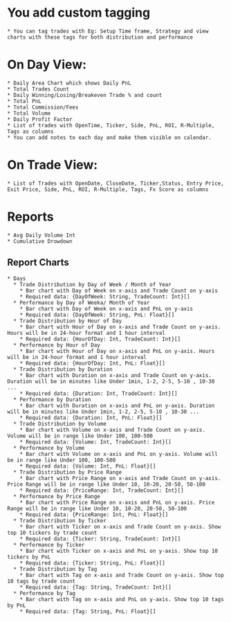 # You add custom tagging
    * You can tag trades with Eg: Setup Time frame, Strategy and view charts with these tags for both distribution and performance

# On Day View:
    * Daily Area Chart which shows Daily PnL
    * Total Trades Count
    * Daily Winning/Losing/Breakeven Trade % and count
    * Total PnL
    * Total Commission/Fees
    * Total Volume
    * Daily Profit Factor
    * List of trades with OpenTime, Ticker, Side, PnL, ROI, R-Multiple, Tags as columns
    * You can add notes to each day and make them visible on calendar.

# On Trade View:
    * List of Trades with OpenDate, CloseDate, Ticker,Status, Entry Price, Exit Price, Side, PnL, ROI, R-Multiple, Tags, Fx Score as columns

# Reports
    * Avg Daily Volume Int
    * Cumulative Drowdown
## Report Charts
    * Days 
      * Trade Distribution by Day of Week / Month of Year
        * Bar chart with Day of Week on x-axis and Trade Count on y-axis 
        * Required data: {DayOfWeek: String, TradeCount: Int}[]
      * Performance by Day of Weeka/ Month of Year
        * Bar chart with Day of Week on x-axis and PnL on y-axis
        * Required data: {DayOfWeek: String, PnL: Float}[]
      * Trade Distribution by Hour of Day
        * Bar chart with Hour of Day on x-axis and Trade Count on y-axis. Hours will be in 24-hour format and 1 hour interval
        * Required data: {HourOfDay: Int, TradeCount: Int}[]
      * Performance by Hour of Day
        * Bar chart with Hour of Day on x-axis and PnL on y-axis. Hours will be in 24-hour format and 1 hour interval
        * Required data: {HourOfDay: Int, PnL: Float}[]
      * Trade Distribution by Duration
        * Bar chart with Duration on x-axis and Trade Count on y-axis. Duration will be in minutes like Under 1min, 1-2, 2-5, 5-10 , 10-30 ...
        * Required data: {Duration: Int, TradeCount: Int}[]
      * Performance by Duration
        * Bar chart with Duration on x-axis and PnL on y-axis. Duration will be in minutes like Under 1min, 1-2, 2-5, 5-10 , 10-30 ...
        * Required data: {Duration: Int, PnL: Float}[]
      * Trade Distribution by Volume
        * Bar chart with Volume on x-axis and Trade Count on y-axis. Volume will be in range like Under 100, 100-500 
        * Required data: {Volume: Int, TradeCount: Int}[]
      * Performance by Volume
        * Bar chart with Volume on x-axis and PnL on y-axis. Volume will be in range like Under 100, 100-500 
        * Required data: {Volume: Int, PnL: Float}[]
      * Trade Distribution by Price Range
        * Bar chart with Price Range on x-axis and Trade Count on y-axis. Price Range will be in range like Under 10, 10-20, 20-50, 50-100
        * Required data: {PriceRange: Int, TradeCount: Int}[]
      * Performance by Price Range
        * Bar chart with Price Range on x-axis and PnL on y-axis. Price Range will be in range like Under 10, 10-20, 20-50, 50-100
        * Required data: {PriceRange: Int, PnL: Float}[]
      * Trade Distribution by Ticker
        * Bar chart with Ticker on x-axis and Trade Count on y-axis. Show top 10 tickers by trade count
        * Required data: {Ticker: String, TradeCount: Int}[]
      * Performance by Ticker
        * Bar chart with Ticker on x-axis and PnL on y-axis. Show top 10 tickers by PnL
        * Required data: {Ticker: String, PnL: Float}[]
      * Trade Distribution by Tag
        * Bar chart with Tag on x-axis and Trade Count on y-axis. Show top 10 tags by trade count
        * Required data: {Tag: String, TradeCount: Int}[]
      * Performance by Tag
        * Bar chart with Tag on x-axis and PnL on y-axis. Show top 10 tags by PnL
        * Required data: {Tag: String, PnL: Float}[]